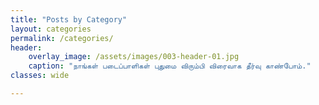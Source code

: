 ```yaml
---
title: "Posts by Category"
layout: categories
permalink: /categories/
header:
    overlay_image: /assets/images/003-header-01.jpg
    caption: "நாங்கள் படைப்பாளிகள் புதுமை விரும்பி விரைவாக தீர்வு காண்போம்."
classes: wide

---
```

